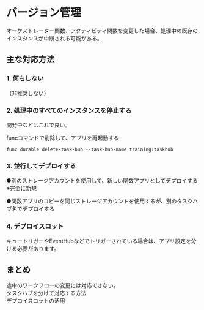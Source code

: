 # バージョン管理

オーケストレーター関数、アクティビティ関数を変更した場合、処理中の既存のインスタンスが中断される可能がある。


## 主な対応方法
### 1. 何もしない
（非推奨しない）

### 2. 処理中のすべてのインスタンスを停止する
開発中などはこれで良い。

funcコマンドで削除して、アプリを再起動する
```
func durable delete-task-hub --task-hub-name training1taskhub
```

### 3. 並行してデプロイする

●別のストレージアカウントを使用して、新しい関数アプリとしてデプロイする ※完全に新規

●関数アプリのコピーを同じストレージアカウントを使用するが、別のタスクハブ名でデプロイする

### 4. デプロイスロット
キュートリガーやEventHubなどでトリガーされている場合は、アプリ設定を分ける必要があります。

## まとめ
途中のワークフローの変更には対応できない。  
タスクハブを分けて対応する方法  
デプロイスロットの活用  
